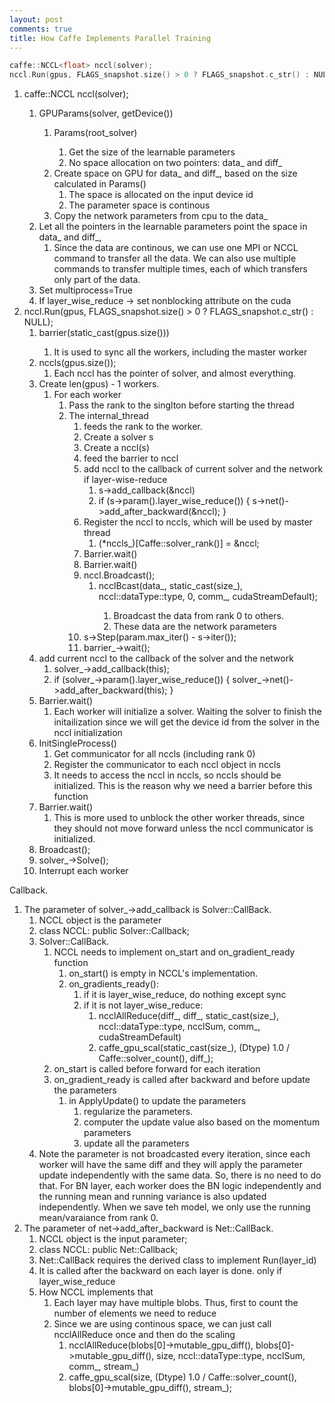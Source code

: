 ```yaml
---
layout: post
comments: true
title: How Caffe Implements Parallel Training
---
```


```cpp
caffe::NCCL<float> nccl(solver);
nccl.Run(gpus, FLAGS_snapshot.size() > 0 ? FLAGS_snapshot.c_str() : NULL);
```

1. caffe::NCCL<float> nccl(solver); 
	1. GPUParams<Dtype>(solver, getDevice())
		1. Params<Dtype>(root_solver)
			1. Get the size of the learnable parameters
			2. No space allocation on two pointers: data_ and diff_
		2. Create space on GPU for data_ and diff_, based on the size calculated in Params()
			1. The space is allocated on the input device id
			2. The parameter space is continous
		3. Copy the network parameters from cpu to the data_
	2. Let all the pointers in the learnable parameters point the space in data_ and diff_, 
        1. Since the data are continous, we can use one MPI or NCCL command to
           transfer all the data. We can also use multiple commands to transfer
           multiple times, each of which transfers only part of the data.
	3. Set multiprocess=True
	4. If layer_wise_reduce -> set nonblocking attribute on the cuda
2. nccl.Run(gpus, FLAGS_snapshot.size() > 0 ? FLAGS_snapshot.c_str() : NULL);
	1. barrier(static_cast<int>(gpus.size()))
        1. It is used to sync all the workers, including the master worker
	2. nccls(gpus.size());
        1. Each nccl has the pointer of solver, and almost everything.
	3. Create len(gpus) - 1 workers. 
		1. For each worker
			1. Pass the rank to the singlton before starting the thread
			2. The internal_thread
				1. feeds the rank to the worker. 
				2. Create a solver s
				3. Create a nccl(s)
				4. feed the barrier to nccl
                5. add nccl to the callback of current solver and the network
                   if layer-wise-reduce
                    1. s->add_callback(&nccl)
                    2. if (s->param().layer_wise_reduce()) { s->net()->add_after_backward(&nccl); }
				6. Register the nccl to nccls, which will be used by master
                   thread
                    1. (*nccls_)[Caffe::solver_rank()] = &nccl;
				7. Barrier.wait()
				8. Barrier.wait()
                9. nccl.Broadcast();
                    1. ncclBcast(data_, static_cast<int>(size_), nccl::dataType<Dtype>::type, 0, comm_, cudaStreamDefault);
                        1. Broadcast the data from rank 0 to others. 
                        2. These data are the network parameters
                10. s->Step(param.max_iter() - s->iter());
                11. barrier_->wait();
    4. add current nccl to the callback of the solver and the network
        1. solver_->add_callback(this);
        2. if (solver_->param().layer_wise_reduce()) {
            solver_->net()->add_after_backward(this);
            }
	5. Barrier.wait()
		1. Each worker will initialize a solver. Waiting the solver to finish the initailization since we will get the device id from the solver in the nccl initialization
	6. InitSingleProcess()
		1. Get communicator for all nccls (including rank 0)
		2. Register the communicator to each nccl object in nccls
		3. It needs to access the nccl in nccls, so nccls should be initialized. This is the reason why we need a barrier before this function
	7. Barrier.wait()
		1. This is more used to unblock the other worker threads, since they should not move forward unless the nccl communicator is initialized. 
    8. Broadcast();
    9. solver_->Solve();
    10. Interrupt each worker


Callback. 
1. The parameter of solver_->add_callback is Solver::CallBack.
    1. NCCL object is the parameter
    2. class NCCL: public Solver<Dtype>::Callback;
    3. Solver::CallBack. 
        1. NCCL needs to implement on_start and on_gradient_ready function
            1. on_start() is empty in NCCL's implementation.
            2. on_gradients_ready():
                1. if it is layer_wise_reduce, do nothing except sync
                2. if it is not layer_wise_reduce:
                    1. ncclAllReduce(diff_, diff_, static_cast<int>(size_), nccl::dataType<Dtype>::type, ncclSum, comm_, cudaStreamDefault)
                    2. caffe_gpu_scal(static_cast<int>(size_), (Dtype) 1.0 / Caffe::solver_count(), diff_);
        2. on_start is called before forward for each iteration
        3. on_gradient_ready is called after backward and before update the
           parameters
            1. in ApplyUpdate() to update the parameters
                1. regularize the parameters.
                2. computer the update value also based on the momentum
                   parameters
                3. update all the parameters
    4. Note the parameter is not broadcasted every iteration, since each worker
       will have the same diff and they will apply the parameter update
       independently with the same data. So, there is no need to do that. For
       BN layer, each worker does the BN logic independently and the running
       mean and running variance is also updated independently. When we save
       teh model, we only use the running mean/varaiance from rank 0.
1. The parameter of net->add_after_backward is Net::CallBack. 
    1. NCCL object is the input parameter;
    2. class NCCL: public Net<Dtype>::Callback;
    3. Net::CallBack requires the derived class to implement Run(layer_id)
    4. It is called after the backward on each layer is done. only if
       layer_wise_reduce
    5. How NCCL implements that
        1. Each layer may have multiple blobs. Thus, first to count the number
           of elements we need to reduce
        2. Since we are using continous space, we can just call ncclAllReduce
           once and then do the scaling 
            1. ncclAllReduce(blobs[0]->mutable_gpu_diff(),
                                     blobs[0]->mutable_gpu_diff(),
                                     size,
                                     nccl::dataType<Dtype>::type,
                                     ncclSum, comm_, stream_)
            2. caffe_gpu_scal(size, (Dtype) 1.0 / Caffe::solver_count(),
                           blobs[0]->mutable_gpu_diff(), stream_);
		
